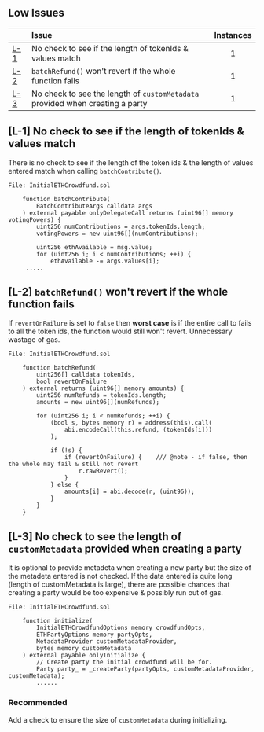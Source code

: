 ## Low Issues

| |Issue|Instances|
|-|:-|:-:|
| [L-1](#L-1) | No check to see if the length of tokenIds & values match | 1 |
| [L-2](#L-2) | `batchRefund()` won't revert if the whole function fails | 1 |
| [L-3](#L-3) | No check to see the length of `customMetadata` provided when creating a party  | 1 |


## [L-1] No check to see if the length of tokenIds & values match

There is no check to see if the length of the token ids & the length of values entered match when calling `batchContribute()`.

```solidity
File: InitialETHCrowdfund.sol

    function batchContribute(
        BatchContributeArgs calldata args
    ) external payable onlyDelegateCall returns (uint96[] memory votingPowers) {
        uint256 numContributions = args.tokenIds.length;
        votingPowers = new uint96[](numContributions);

        uint256 ethAvailable = msg.value;
        for (uint256 i; i < numContributions; ++i) {
            ethAvailable -= args.values[i];
     .....
```
## [L-2] `batchRefund()` won't revert if the whole function fails

If `revertOnFailure` is set to `false` then **worst case** is if the entire call to fails to all the token ids, the function would still won't revert. Unnecessary wastage of gas.

```solidity
File: InitialETHCrowdfund.sol

    function batchRefund(
        uint256[] calldata tokenIds,
        bool revertOnFailure
    ) external returns (uint96[] memory amounts) {
        uint256 numRefunds = tokenIds.length;
        amounts = new uint96[](numRefunds);

        for (uint256 i; i < numRefunds; ++i) {
            (bool s, bytes memory r) = address(this).call(
                abi.encodeCall(this.refund, (tokenIds[i]))
            );

            if (!s) {
                if (revertOnFailure) {    /// @note - if false, then the whole may fail & still not revert
                    r.rawRevert();
                }
            } else {
                amounts[i] = abi.decode(r, (uint96));
            }
        }
    }
```

## [L-3] No check to see the length of `customMetadata` provided when creating a party 

It is optional to provide metadeta when creating a new party but the size of the metadeta entered is not checked.
If the data entered is quite long (length of customMetadata is large), there are possible chances that creating a party would be too expensive & possibly run out of gas.

```solidity
File: InitialETHCrowdfund.sol

    function initialize(
        InitialETHCrowdfundOptions memory crowdfundOpts,
        ETHPartyOptions memory partyOpts,
        MetadataProvider customMetadataProvider,
        bytes memory customMetadata
    ) external payable onlyInitialize {
        // Create party the initial crowdfund will be for.
        Party party_ = _createParty(partyOpts, customMetadataProvider, customMetadata);
        ......
```

### Recommended
Add a check to ensure the size of `customMetadata` during initializing.
